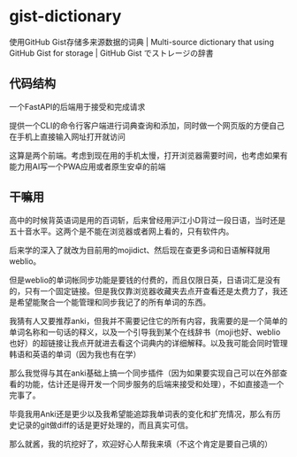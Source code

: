 # gist-dictionary

使用GitHub Gist存储多来源数据的词典 | Multi-source dictionary that using GitHub Gist for storage | GitHub Gist でストレージの辞書

## 代码结构

一个FastAPI的后端用于接受和完成请求

提供一个CLI的命令行客户端进行词典查询和添加，同时做一个网页版的方便自己在手机上直接输入网址打开就访问

这算是两个前端。考虑到现在用的手机太慢，打开浏览器需要时间，也考虑如果有能力用AI写一个PWA应用或者原生安卓的前端

## 干嘛用

高中的时候背英语词是用的百词斩，后来曾经用沪江小D背过一段日语，当时还是五十音水平。这两个是不能在浏览器或者网上看的，只有软件内。

后来学的深入了就改为目前用的mojidict、然后现在查更多词和日语解释就用weblio。

但是weblio的单词帐同步功能是要钱的付费的，而且仅限日英，日语词汇是没有的，只有一个固定链接。但是我仅靠浏览器收藏夹去点开查看还是太费力了，我还是希望能聚合一个能管理和同步我记了的所有单词的东西。

我猜有人又要推荐anki，但我并不需要记住它的所有内容，我需要的是一个简单的单词名称和一句话的释义，以及一个引导我到某个在线辞书（moji也好、weblio也好）的超链接让我点开就进去看这个词典内的详细解释。以及我可能会同时管理韩语和英语的单词（因为我也有在学）

那么我觉得与其在anki基础上搞一个同步插件（因为如果要实现自己可以在外部查看的功能，估计还是得开发一个同步服务的后端来接受和处理），不如直接造一个完事了。

毕竟我用Anki还是更少以及我希望能追踪我单词表的变化和扩充情况，那么有历史记录的git做diff的话是更好处理的，而且真实可信。

那么就酱，我的坑挖好了，欢迎好心人帮我来填（不这个肯定是要自己填的）
